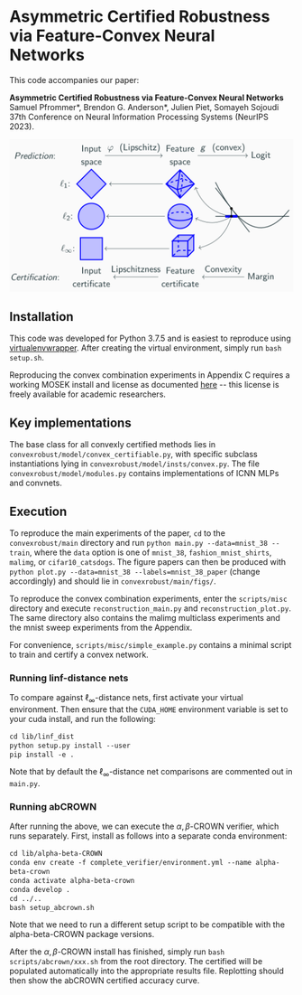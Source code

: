 # Asymmetric Certified Robustness via Feature-Convex Neural Networks 

This code accompanies our paper:

**Asymmetric Certified Robustness via Feature-Convex Neural Networks**\
Samuel Pfrommer\*, Brendon G. Anderson\*, Julien Piet, Somayeh Sojoudi\
37th Conference on Neural Information Processing Systems (NeurIPS 2023).

![plot](./readme_figs/architecture.png?)


## Installation
This code was developed for Python 3.7.5 and is easiest to reproduce using [virtualenvwrapper](https://virtualenvwrapper.readthedocs.io/en/latest/). After creating the virtual environment, simply run `bash setup.sh`.

Reproducing the convex combination experiments in Appendix C requires a working MOSEK install and license as documented [here](https://docs.mosek.com/latest/install/installation.html) -- this license is freely available for academic researchers.

## Key implementations
The base class for all convexly certified methods lies in `convexrobust/model/convex_certifiable.py`, with specific subclass instantiations lying in `convexrobust/model/insts/convex.py`. The file `convexrobust/model/modules.py` contains implementations of ICNN MLPs and convnets.

## Execution
To reproduce the main experiments of the paper, `cd` to the `convexrobust/main` directory and run `python main.py --data=mnist_38 --train`, where the `data` option is one of `mnist_38`, `fashion_mnist_shirts`, `malimg`, or `cifar10_catsdogs`. The figure papers can then be produced with `python plot.py --data=mnist_38 --labels=mnist_38_paper` (change accordingly) and should lie in `convexrobust/main/figs/`.

To reproduce the convex combination experiments, enter the `scripts/misc` directory and execute `reconstruction_main.py` and `reconstruction_plot.py`. The same directory also contains the malimg multiclass experiments and the mnist sweep experiments from the Appendix.

For convenience, `scripts/misc/simple_example.py` contains a minimal script to train and certify a convex network.

### Running linf-distance nets
To compare against $\ell_{\infty}$-distance nets, first activate your virtual environment. Then ensure that the `CUDA_HOME` environment variable is set to your cuda install, and run the following:
```
cd lib/linf_dist
python setup.py install --user
pip install -e .
```
Note that by default the $\ell_{\infty}$-distance net comparisons are commented out in `main.py`.

### Running abCROWN
After running the above, we can execute the $\alpha,\beta$-CROWN verifier, which runs separately. First, install as follows into a separate conda environment:

```
cd lib/alpha-beta-CROWN
conda env create -f complete_verifier/environment.yml --name alpha-beta-crown
conda activate alpha-beta-crown
conda develop .
cd ../..
bash setup_abcrown.sh
```
Note that we need to run a different setup script to be compatible with the alpha-beta-CROWN package versions.

After the $\alpha,\beta$-CROWN install has finished, simply run `bash scripts/abcrown/xxx.sh` from the root directory. The certified will be populated automatically into the appropriate results file. Replotting should then show the abCROWN certified accuracy curve.
